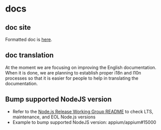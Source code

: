 # docs

## doc site

Formatted doc is [here](http://appium.io/documentation.html?lang=en).

## doc translation

At the moment we are focusing on improving the English documentation. When it
is done, we are planning to establish proper i18n and l10n processes so that it is
easier for people to help in translating the documentation.

## Bump supported NodeJS version

- Refer to the [Node.js Release Working Group README](https://github.com/nodejs/release#readme) to check LTS, maintenance, and EOL Node.js versions
- Example to bump supported NodeJS version: appium/appium#15000

